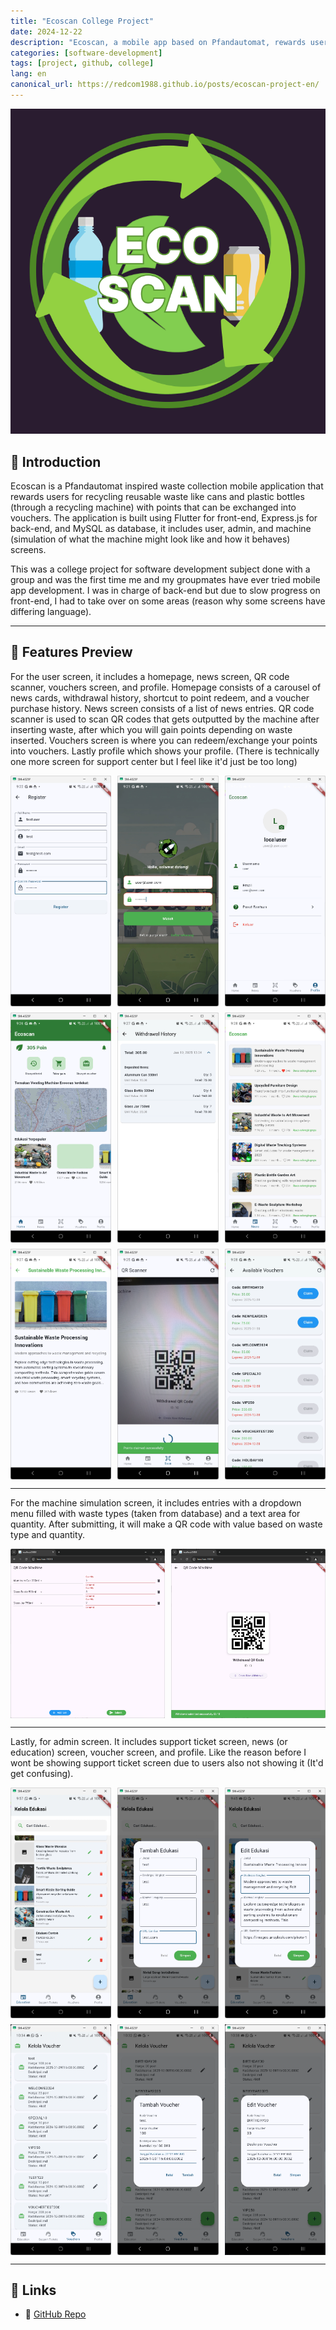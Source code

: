 ```yaml
---
title: "Ecoscan College Project"
date: 2024-12-22
description: "Ecoscan, a mobile app based on Pfandautomat, rewards users for recycling reusable items like cans and plastic bottles with points that can be converted into vouchers."
categories: [software-development]
tags: [project, github, college]
lang: en
canonical_url: https://redcom1988.github.io/posts/ecoscan-project-en/
---
```


<div>
  <img src="/assets/img/ecoscan/logo.png" alt="Logo" />
</div>

## 🚀 Introduction

Ecoscan is a Pfandautomat inspired waste collection mobile application that rewards users for recycling reusable waste like cans and plastic bottles (through a recycling machine) with points that can be exchanged into vouchers. The application is built using Flutter for front-end, Express.js for back-end, and MySQL as database, it includes user, admin, and machine (simulation of what the machine might look like and how it behaves) screens.

This was a college project for software development subject done with a group and was the first time me and my groupmates have ever tried mobile app development. I was in charge of back-end but due to slow progress on front-end, I had to take over on some areas (reason why some screens have differing language).

---

## 📸 Features Preview

For the user screen, it includes a homepage, news screen, QR code scanner, vouchers screen, and profile. Homepage consists of a carousel of news cards, withdrawal history, shortcut to point redeem, and a voucher purchase history. News screen consists of a list of news entries. QR code scanner is used to scan QR codes that gets outputted by the machine after inserting waste, after which you will gain points depending on waste inserted. Vouchers screen is where you can redeem/exchange your points into vouchers. Lastly profile which shows your profile. (There is technically one more screen for support center but I feel like it'd just be too long)

<div style="display: grid; grid-template-columns: repeat(3, 1fr); gap: 10px;">
  <img src="/assets/img/ecoscan/user-register.png" alt="Feature 1" />
  <img src="/assets/img/ecoscan/user-login.png" alt="Feature 2" />
  <img src="/assets/img/ecoscan/user-profile.png" alt="Feature 3" />
  <img src="/assets/img/ecoscan/user-homepage.png" alt="Feature 4" />
  <img src="/assets/img/ecoscan/user-withdrawal-history.png" alt="Feature 5" />
  <img src="/assets/img/ecoscan/user-news.png" alt="Feature 6" />
  <img src="/assets/img/ecoscan/user-news-detail.png" alt="Feature 7" />
  <img src="/assets/img/ecoscan/user-qrscan.png" alt="Feature 8" />
  <img src="/assets/img/ecoscan/user-voucher-buy.png" alt="Feature 9" />
</div>

---

For the machine simulation screen, it includes entries with a dropdown menu filled with waste types (taken from database) and a text area for quantity. After submitting, it will make a QR code with value based on waste type and quantity.

<div style="display: grid; grid-template-columns: 1fr 1fr; gap: 10px;">
  <img src="/assets/img/ecoscan/machine-input.png" alt="Before" />
  <img src="/assets/img/ecoscan/machine-output.png" alt="After" />
</div>

---

Lastly, for admin screen. It includes support ticket screen, news (or education) screen, voucher screen, and profile. Like the reason before I wont be showing support ticket screen due to users also not showing it (It'd get confusing).

<div style="display: grid; grid-template-columns: repeat(3, 1fr); gap: 10px;">
  <img src="/assets/img/ecoscan/admin-education.png" alt="UI 1" />
  <img src="/assets/img/ecoscan/admin-education-add.png" alt="UI 2" />
  <img src="/assets/img/ecoscan/admin-education-edit.png" alt="UI 3" />
  <img src="/assets/img/ecoscan/admin-voucher.png" alt="UI 4" />
  <img src="/assets/img/ecoscan/admin-voucher-add.png" alt="UI 5" />
  <img src="/assets/img/ecoscan/admin-voucher-edit.png" alt="UI 6" />
</div>

---

## 📎 Links
- 🔗 [GitHub Repo](https://github.com/redcom1988/eco-scan-app)
